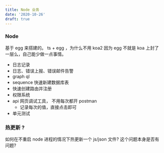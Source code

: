 ```yaml
---
title: Node 业务
date: '2020-10-26'
draft: true
---
```


### Node

基于 egg 来搭建的。 ts + egg ，为什么不用 koa2 因为 egg 不就是 koa 上封了一层么，自己能少做一点事情。

- 日志记录
- 日志、错误上报、错误邮件告警
- graph ql
- sequence 快速新建数据库表
- 快速创建路由并注册
- 权限系统
- api 网页调试工具， 不用每次都开 postman
  - 记录每次的值，直接点击即可
- 单元测试

### 热更新 ?

如何在不重启 node 进程的情况下热更新一个 js/json 文件? 这个问题本身是否有问题?
